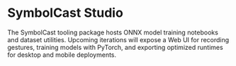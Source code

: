 # SymbolCast Studio

The SymbolCast tooling package hosts ONNX model training notebooks and dataset utilities. Upcoming iterations will expose a Web UI for recording gestures, training models with PyTorch, and exporting optimized runtimes for desktop and mobile deployments.
